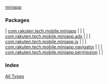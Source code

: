 [miniapp](./index.md)

### Packages

| [com.rakuten.tech.mobile.miniapp](com.rakuten.tech.mobile.miniapp/index.md) |  |
| [com.rakuten.tech.mobile.miniapp.ads](com.rakuten.tech.mobile.miniapp.ads/index.md) |  |
| [com.rakuten.tech.mobile.miniapp.js](com.rakuten.tech.mobile.miniapp.js/index.md) |  |
| [com.rakuten.tech.mobile.miniapp.navigator](com.rakuten.tech.mobile.miniapp.navigator/index.md) |  |
| [com.rakuten.tech.mobile.miniapp.permission](com.rakuten.tech.mobile.miniapp.permission/index.md) |  |

### Index

[All Types](alltypes/index.md)